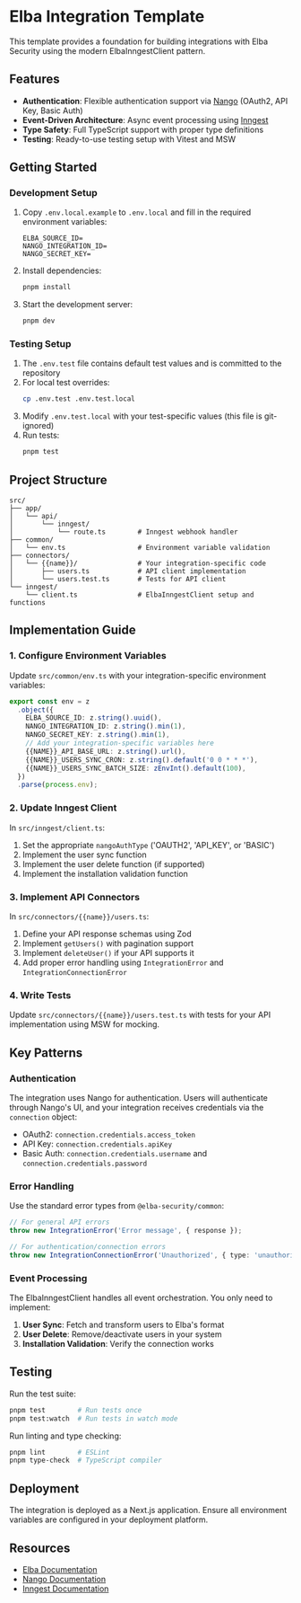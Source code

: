 # Elba Integration Template

This template provides a foundation for building integrations with Elba Security using the modern ElbaInngestClient pattern.

## Features

- **Authentication**: Flexible authentication support via [Nango](https://nango.dev/) (OAuth2, API Key, Basic Auth)
- **Event-Driven Architecture**: Async event processing using [Inngest](https://www.inngest.com/)
- **Type Safety**: Full TypeScript support with proper type definitions
- **Testing**: Ready-to-use testing setup with Vitest and MSW

## Getting Started

### Development Setup

1. Copy `.env.local.example` to `.env.local` and fill in the required environment variables:

   ```
   ELBA_SOURCE_ID=
   NANGO_INTEGRATION_ID=
   NANGO_SECRET_KEY=
   ```

2. Install dependencies:

   ```bash
   pnpm install
   ```

3. Start the development server:
   ```bash
   pnpm dev
   ```

### Testing Setup

1. The `.env.test` file contains default test values and is committed to the repository
2. For local test overrides:
   ```bash
   cp .env.test .env.test.local
   ```
3. Modify `.env.test.local` with your test-specific values (this file is git-ignored)
4. Run tests:
   ```bash
   pnpm test
   ```

## Project Structure

```
src/
├── app/
│   └── api/
│       └── inngest/
│           └── route.ts        # Inngest webhook handler
├── common/
│   └── env.ts                  # Environment variable validation
├── connectors/
│   └── {{name}}/               # Your integration-specific code
│       ├── users.ts            # API client implementation
│       └── users.test.ts       # Tests for API client
└── inngest/
    └── client.ts               # ElbaInngestClient setup and functions
```

## Implementation Guide

### 1. Configure Environment Variables

Update `src/common/env.ts` with your integration-specific environment variables:

```typescript
export const env = z
  .object({
    ELBA_SOURCE_ID: z.string().uuid(),
    NANGO_INTEGRATION_ID: z.string().min(1),
    NANGO_SECRET_KEY: z.string().min(1),
    // Add your integration-specific variables here
    {{NAME}}_API_BASE_URL: z.string().url(),
    {{NAME}}_USERS_SYNC_CRON: z.string().default('0 0 * * *'),
    {{NAME}}_USERS_SYNC_BATCH_SIZE: zEnvInt().default(100),
  })
  .parse(process.env);
```

### 2. Update Inngest Client

In `src/inngest/client.ts`:

1. Set the appropriate `nangoAuthType` ('OAUTH2', 'API_KEY', or 'BASIC')
2. Implement the user sync function
3. Implement the user delete function (if supported)
4. Implement the installation validation function

### 3. Implement API Connectors

In `src/connectors/{{name}}/users.ts`:

1. Define your API response schemas using Zod
2. Implement `getUsers()` with pagination support
3. Implement `deleteUser()` if your API supports it
4. Add proper error handling using `IntegrationError` and `IntegrationConnectionError`

### 4. Write Tests

Update `src/connectors/{{name}}/users.test.ts` with tests for your API implementation using MSW for mocking.

## Key Patterns

### Authentication

The integration uses Nango for authentication. Users will authenticate through Nango's UI, and your integration receives credentials via the `connection` object:

- OAuth2: `connection.credentials.access_token`
- API Key: `connection.credentials.apiKey`
- Basic Auth: `connection.credentials.username` and `connection.credentials.password`

### Error Handling

Use the standard error types from `@elba-security/common`:

```typescript
// For general API errors
throw new IntegrationError('Error message', { response });

// For authentication/connection errors
throw new IntegrationConnectionError('Unauthorized', { type: 'unauthorized' });
```

### Event Processing

The ElbaInngestClient handles all event orchestration. You only need to implement:

1. **User Sync**: Fetch and transform users to Elba's format
2. **User Delete**: Remove/deactivate users in your system
3. **Installation Validation**: Verify the connection works

## Testing

Run the test suite:

```bash
pnpm test        # Run tests once
pnpm test:watch  # Run tests in watch mode
```

Run linting and type checking:

```bash
pnpm lint        # ESLint
pnpm type-check  # TypeScript compiler
```

## Deployment

The integration is deployed as a Next.js application. Ensure all environment variables are configured in your deployment platform.

## Resources

- [Elba Documentation](https://docs.elba.io)
- [Nango Documentation](https://docs.nango.dev)
- [Inngest Documentation](https://www.inngest.com/docs)

